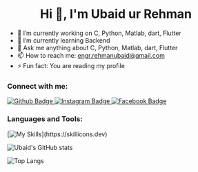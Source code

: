  <h1 align="center">Hi 👋, I'm Ubaid ur Rehman</h1>

- 🔭 I’m currently working on C, Python, Matlab, dart, Flutter
- 🌱 I’m currently learning Backend
- 💬 Ask me anything about  C, Python, Matlab, dart, Flutter
- 📫 How to reach me: engr.rehmanubaid@gmail.com
- ⚡ Fun fact: You are reading my profile
  
### Connect with me:
<div id="badges">
  <a href="https://github.com/URALI002">
    <img src="https://img.shields.io/badge/Github-white?style=for-the-badge&logo=Github&logoColor=black" alt="Github Badge"/>
  </a>
   <a href="https://www.instagram.com/ur._.ubaid">
    <img src="https://img.shields.io/badge/Instagram-purple?style=for-the-badge&logo=instagram&logoColor=white" alt="Instagram Badge"/>
  </a>
   <a href="https://www.facebook.com/urubaid132">
    <img src="https://img.shields.io/badge/Facebook-blue?style=for-the-badge&logo=facebook&logoColor=white" alt="Facebook Badge"/>
  </a>
</div>

### Languages and Tools:
[![My Skills](https://skillicons.dev/icons?i=python,matlab,c,flutter,dart,firebase,github,git,)](https://skillicons.dev)

![Ubaid's GitHub stats](https://github-readme-stats.vercel.app/api?username=URALI002&show_icons=true&theme=dark)

![Top Langs](https://github-readme-stats.vercel.app/api/top-langs/?username=URALI002&theme=dark)


<br>

